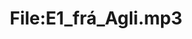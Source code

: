 ---
title: File:E1_frá_Agli.mp3
recording of: frá Agli
reading speed: slow
speaker: E
license: CC0
---